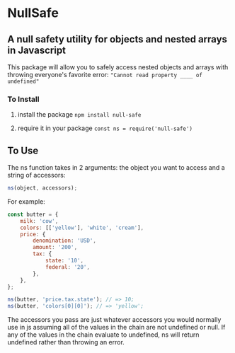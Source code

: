 # NullSafe

## A null safety utility for objects and nested arrays in Javascript

This package will allow you to safely access nested objects and arrays with throwing everyone's favorite error:
`"Cannot read property ____ of undefined"`

### To Install

1. install the package
   `npm install null-safe`

2. require it in your package
   `const ns = require('null-safe')`

## To Use

The ns function takes in 2 arguments: the object you want to access and a string of accessors:

```javascript
ns(object, accessors);
```

For example:

```javascript
const butter = {
	milk: 'cow',
	colors: [['yellow'], 'white', 'cream'],
	price: {
		denomination: 'USD',
		amount: '200',
		tax: {
			state: '10',
			federal: '20',
		},
	},
};

ns(butter, 'price.tax.state'); // => 10;
ns(butter, 'colors[0][0]'); // => 'yellow';
```

The accessors you pass are just whatever accessors you would normally use in js assuming all of the values in the chain are not undefined or null.
If any of the values in the chain evaluate to undefined, ns will return undefined rather than throwing an error.
